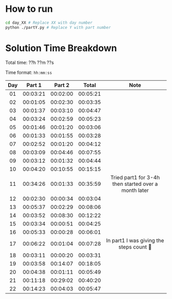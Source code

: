 # How to run
```bash
cd day_XX # Replace XX with day number
python ./partY.py # Replace Y with part number
```

# Solution Time Breakdown
Total time: ??h ??m ??s

Time format: `hh:mm:ss`

| Day |  Part 1  |  Part 2  |  Total   |                         Note                         |
|:---:|:--------:|:--------:|:--------:|:----------------------------------------------------:|
| 01  | 00:03:21 | 00:02:00 | 00:05:21 |                                                      |
| 02  | 00:01:05 | 00:02:30 | 00:03:35 |                                                      |
| 03  | 00:01:37 | 00:03:10 | 00:04:47 |                                                      |
| 04  | 00:03:24 | 00:02:59 | 00:05:23 |                                                      |
| 05  | 00:01:46 | 00:01:20 | 00:03:06 |                                                      |
| 06  | 00:01:33 | 00:01:55 | 00:03:28 |                                                      |
| 07  | 00:02:52 | 00:01:20 | 00:04:12 |                                                      |
| 08  | 00:03:09 | 00:04:46 | 00:07:55 |                                                      |
| 09  | 00:03:12 | 00:01:32 | 00:04:44 |                                                      | 
| 10  | 00:04:20 | 00:10:55 | 00:15:15 |                                                      |
| 11  | 00:34:26 | 00:01:33 | 00:35:59 | Tried part1 for 3-4h then started over a month later |
| 12  | 00:02:30 | 00:00:34 | 00:03:04 |                                                      |
| 13  | 00:05:37 | 00:02:29 | 00:08:06 |                                                      |
| 14  | 00:03:52 | 00:08:30 | 00:12:22 |                                                      |
| 15  | 00:03:34 | 00:00:51 | 00:04:25 |                                                      |
| 16  | 00:05:33 | 00:00:28 | 00:06:01 |                                                      |
| 17  | 00:06:22 | 00:01:04 | 00:07:28 |       In part1 I was giving the steps count 🤦       |
| 18  | 00:03:11 | 00:00:20 | 00:03:31 |                                                      |
| 19  | 00:03:58 | 00:14:07 | 00:18:05 |                                                      |
| 20  | 00:04:38 | 00:01:11 | 00:05:49 |                                                      |
| 21  | 00:11:18 | 00:29:02 | 00:40:20 |                                                      |
| 22  | 00:14:23 | 00:04:03 | 00:05:47 |                                                      |

